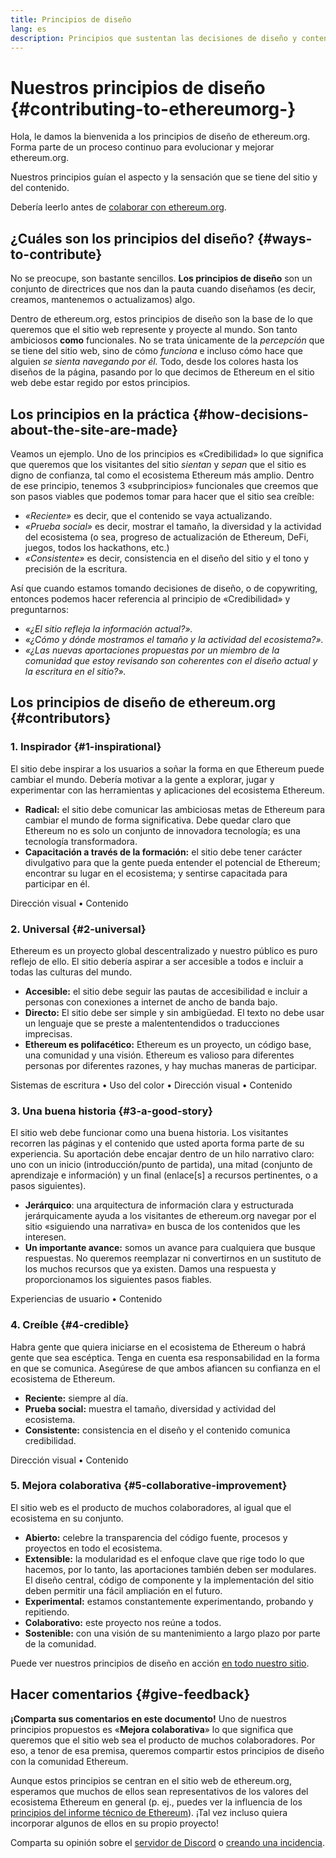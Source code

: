 ```yaml
---
title: Principios de diseño
lang: es
description: Principios que sustentan las decisiones de diseño y contenido de ethereum.org
---
```


# Nuestros principios de diseño {#contributing-to-ethereumorg-}

<Emoji text=":wave:" size={1} /> Hola, le damos la bienvenida a los principios de diseño de ethereum.org. Forma parte de un proceso continuo para evolucionar y mejorar ethereum.org.

Nuestros principios guían el aspecto y la sensación que se tiene del sitio y del contenido.

Debería leerlo antes de [colaborar con ethereum.org](/contributing/).

## ¿Cuáles son los principios del diseño? {#ways-to-contribute}

No se preocupe, son bastante sencillos. **Los principios de diseño** son un conjunto de directrices que nos dan la pauta cuando diseñamos (es decir, creamos, mantenemos o actualizamos) algo.

Dentro de ethereum.org, estos principios de diseño son la base de lo que queremos que el sitio web represente y proyecte al mundo. Son tanto ambiciosos **como** funcionales. No se trata únicamente de la _percepción_ que se tiene del sitio web, sino de cómo _funciona_ e incluso cómo hace que alguien _se sienta navegando por él._ Todo, desde los colores hasta los diseños de la página, pasando por lo que decimos de Ethereum en el sitio web debe estar regido por estos principios.

## Los principios en la práctica {#how-decisions-about-the-site-are-made}

Veamos un ejemplo. Uno de los principios es «Credibilidad» lo que significa que queremos que los visitantes del sitio _sientan_ y _sepan_ que el sitio es digno de confianza, tal como el ecosistema Ethereum más amplio. Dentro de ese principio, tenemos 3 «subprincipios» funcionales que creemos que son pasos viables que podemos tomar para hacer que el sitio sea creíble:

- _«Reciente»_ es decir, que el contenido se vaya actualizando.
- _«Prueba social»_ es decir, mostrar el tamaño, la diversidad y la actividad del ecosistema (o sea, progreso de actualización de Ethereum, DeFi, juegos, todos los hackathons, etc.)
- _«Consistente»_ es decir, consistencia en el diseño del sitio y el tono y precisión de la escritura.

Así que cuando estamos tomando decisiones de diseño, o de copywriting, entonces podemos hacer referencia al principio de «Credibilidad» y preguntarnos:

- _«¿El sitio refleja la información actual?»._
- _«¿Cómo y dónde mostramos el tamaño y la actividad del ecosistema?»._
- _«¿Las nuevas aportaciones propuestas por un miembro de la comunidad que estoy revisando son coherentes con el diseño actual y la escritura en el sitio?»._

## Los principios de diseño de ethereum.org {#contributors}

### 1. Inspirador {#1-inspirational}

El sitio debe inspirar a los usuarios a soñar la forma en que Ethereum puede cambiar el mundo. Debería motivar a la gente a explorar, jugar y experimentar con las herramientas y aplicaciones del ecosistema Ethereum.

- **Radical:** el sitio debe comunicar las ambiciosas metas de Ethereum para cambiar el mundo de forma significativa. Debe quedar claro que Ethereum no es solo un conjunto de innovadora tecnología; es una tecnología transformadora.
- **Capacitación a través de la formación:** el sitio debe tener carácter divulgativo para que la gente pueda entender el potencial de Ethereum; encontrar su lugar en el ecosistema; y sentirse capacitada para participar en él.

Dirección visual • Contenido

### 2. Universal {#2-universal}

Ethereum es un proyecto global descentralizado y nuestro público es puro reflejo de ello. El sitio debería aspirar a ser accesible a todos e incluir a todas las culturas del mundo.

- **Accesible:** el sitio debe seguir las pautas de accesibilidad e incluir a personas con conexiones a internet de ancho de banda bajo.
- **Directo:** El sitio debe ser simple y sin ambigüedad. El texto no debe usar un lenguaje que se preste a malententendidos o traducciones imprecisas.
- **Ethereum es polifacético:** Ethereum es un proyecto, un código base, una comunidad y una visión. Ethereum es valioso para diferentes personas por diferentes razones, y hay muchas maneras de participar.

Sistemas de escritura • Uso del color • Dirección visual • Contenido

### 3. Una buena historia {#3-a-good-story}

El sitio web debe funcionar como una buena historia. Los visitantes recorren las páginas y el contenido que usted aporta forma parte de su experiencia. Su aportación debe encajar dentro de un hilo narrativo claro: uno con un inicio (introducción/punto de partida), una mitad (conjunto de aprendizaje e información) y un final (enlace[s] a recursos pertinentes, o a pasos siguientes).

- **Jerárquico**: una arquitectura de información clara y estructurada jerárquicamente ayuda a los visitantes de ethereum.org navegar por el sitio «siguiendo una narrativa» en busca de los contenidos que les interesen.
- **Un importante avance:** somos un avance para cualquiera que busque respuestas. No queremos reemplazar ni convertirnos en un sustituto de los muchos recursos que ya existen. Damos una respuesta y proporcionamos los siguientes pasos fiables.

Experiencias de usuario • Contenido

### 4. Creíble {#4-credible}

Habra gente que quiera iniciarse en el ecosistema de Ethereum o habrá gente que sea escéptica. Tenga en cuenta esa responsabilidad en la forma en que se comunica. Asegúrese de que ambos afiancen su confianza en el ecosistema de Ethereum.

- **Reciente:** siempre al día.
- **Prueba social:** muestra el tamaño, diversidad y actividad del ecosistema.
- **Consistente:** consistencia en el diseño y el contenido comunica credibilidad.

Dirección visual • Contenido

### 5. Mejora colaborativa {#5-collaborative-improvement}

El sitio web es el producto de muchos colaboradores, al igual que el ecosistema en su conjunto.

- **Abierto:** celebre la transparencia del código fuente, procesos y proyectos en todo el ecosistema.
- **Extensible:** la modularidad es el enfoque clave que rige todo lo que hacemos, por lo tanto, las aportaciones también deben ser modulares. El diseño central, código de componente y la implementación del sitio deben permitir una fácil ampliación en el futuro.
- **Experimental:** estamos constantemente experimentando, probando y repitiendo.
- **Colaborativo:** este proyecto nos reúne a todos.
- **Sostenible:** con una visión de su mantenimiento a largo plazo por parte de la comunidad.

Puede ver nuestros principios de diseño en acción [en todo nuestro sitio](/).

## Hacer comentarios {#give-feedback}

**¡Comparta sus comentarios en este documento!** Uno de nuestros principios propuestos es «**Mejora colaborativa**» lo que significa que queremos que el sitio web sea el producto de muchos colaboradores. Por eso, a tenor de esa premisa, queremos compartir estos principios de diseño con la comunidad Ethereum.

Aunque estos principios se centran en el sitio web de ethereum.org, esperamos que muchos de ellos sean representativos de los valores del ecosistema Ethereum en general (p. ej., puedes ver la influencia de los [principios del informe técnico de Ethereum](https://github.com/ethereum/wiki/wiki/White-Paper#philosophy)). ¡Tal vez incluso quiera incorporar algunos de ellos en su propio proyecto!

Comparta su opinión sobre el [servidor de Discord](/discord/) o [creando una incidencia](https://github.com/ethereum/ethereum-org-website/issues/new?assignees=&labels=Type%3A+Feature&template=feature_request.md&title=).
